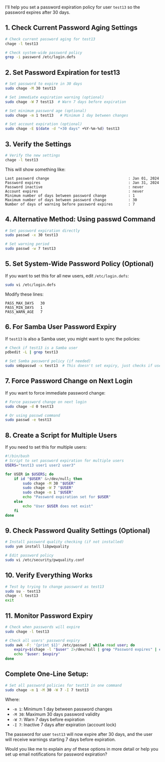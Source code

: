 I'll help you set a password expiration policy for user `test13` so the password expires after 30 days.

## 1. Check Current Password Aging Settings

```bash
# Check current password aging for test13
chage -l test13

# Check system-wide password policy
grep -i password /etc/login.defs
```

## 2. Set Password Expiration for test13

```bash
# Set password to expire in 30 days
sudo chage -M 30 test13

# Set immediate expiration warning (optional)
sudo chage -W 7 test13  # Warn 7 days before expiration

# Set minimum password age (optional)
sudo chage -m 1 test13   # Minimum 1 day between changes

# Set account expiration (optional)
sudo chage -E $(date -d "+30 days" +%Y-%m-%d) test13
```

## 3. Verify the Settings

```bash
# Verify the new settings
chage -l test13
```

This will show something like:
```
Last password change                                    : Jan 01, 2024
Password expires                                        : Jan 31, 2024
Password inactive                                       : never
Account expires                                         : never
Minimum number of days between password change          : 1
Maximum number of days between password change          : 30
Number of days of warning before password expires       : 7
```

## 4. Alternative Method: Using passwd Command

```bash
# Set password expiration directly
sudo passwd -x 30 test13

# Set warning period
sudo passwd -w 7 test13
```

## 5. Set System-Wide Password Policy (Optional)

If you want to set this for all new users, edit `/etc/login.defs`:

```bash
sudo vi /etc/login.defs
```

Modify these lines:
```
PASS_MAX_DAYS   30
PASS_MIN_DAYS   1
PASS_WARN_AGE   7
```

## 6. For Samba User Password Expiry

If `test13` is also a Samba user, you might want to sync the policies:

```bash
# Check if test13 is a Samba user
pdbedit -L | grep test13

# Set Samba password policy (if needed)
sudo smbpasswd -x test13  # This doesn't set expiry, just checks if user exists
```

## 7. Force Password Change on Next Login

If you want to force immediate password change:

```bash
# Force password change on next login
sudo chage -d 0 test13

# Or using passwd command
sudo passwd -e test13
```

## 8. Create a Script for Multiple Users

If you need to set this for multiple users:

```bash
#!/bin/bash
# Script to set password expiration for multiple users
USERS="test13 user1 user2 user3"

for USER in $USERS; do
    if id "$USER" &>/dev/null; then
        sudo chage -M 30 "$USER"
        sudo chage -W 7 "$USER"
        sudo chage -m 1 "$USER"
        echo "Password expiration set for $USER"
    else
        echo "User $USER does not exist"
    fi
done
```

## 9. Check Password Quality Settings (Optional)

```bash
# Install password quality checking (if not installed)
sudo yum install libpwquality

# Edit password policy
sudo vi /etc/security/pwquality.conf
```

## 10. Verify Everything Works

```bash
# Test by trying to change password as test13
sudo su - test13
chage -l test13
exit
```

## 11. Monitor Password Expiry

```bash
# Check when passwords will expire
sudo chage -l test13

# Check all users' password expiry
sudo awk -F: '{print $1}' /etc/passwd | while read user; do
    expiry=$(chage -l "$user" 2>/dev/null | grep "Password expires" | cut -d: -f2)
    echo "$user: $expiry"
done
```

## Complete One-Line Setup:

```bash
# Set all password policies for test13 in one command
sudo chage -m 1 -M 30 -W 7 -I 7 test13
```

Where:
- `-m 1`: Minimum 1 day between password changes
- `-M 30`: Maximum 30 days password validity
- `-W 7`: Warn 7 days before expiration
- `-I 7`: Inactive 7 days after expiration (account lock)

The password for user `test13` will now expire after 30 days, and the user will receive warnings starting 7 days before expiration.

Would you like me to explain any of these options in more detail or help you set up email notifications for password expiration?
